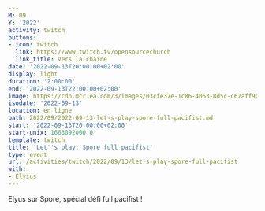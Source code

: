 ```yaml
---
M: 09
Y: '2022'
activity: twitch
buttons:
- icon: twitch
  link: https://www.twitch.tv/opensourcechurch
  link_title: Vers la chaine
date: '2022-09-13T20:00:00+02:00'
display: light
duration: '2:00:00'
end: '2022-09-13T22:00:00+02:00'
image: https://cdn.mcr.ea.com/3/images/03cfe37e-1c86-4063-8d5c-c67aff90a293/1587735143-0x0-0-0.jpg
isodate: '2022-09-13'
location: en ligne
path: 2022/09/2022-09-13-let-s-play-spore-full-pacifist.md
start: '2022-09-13T20:00:00+02:00'
start-unix: 1663092000.0
template: twitch
title: 'Let''s play: Spore full pacifist'
type: event
url: /activities/twitch/2022/09/13/let-s-play-spore-full-pacifist
with:
- Elyius
---
```

Elyus sur Spore, spécial défi full pacifist !